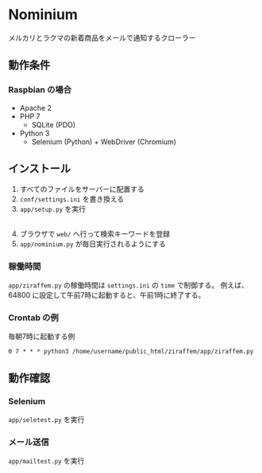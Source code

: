 # Nominium

メルカリとラクマの新着商品をメールで通知するクローラー

## 動作条件

### Raspbian の場合

- Apache 2
- PHP 7
  - SQLite (PDO)
- Python 3
  - Selenium (Python) + WebDriver (Chromium)

## インストール

1. すべてのファイルをサーバーに配置する
2. `conf/settings.ini` を書き換える
3. `app/setup.py` を実行

## 

4. ブラウザで `web/` へ行って検索キーワードを登録
5. `app/nominium.py` が毎日実行されるようにする

### 稼働時間

`app/ziraffem.py` の稼働時間は `settings.ini` の `time` で制御する。
例えば、64800 に設定して午前7時に起動すると、午前1時に終了する。

### Crontab の例

毎朝7時に起動する例

```
0 7 * * * python3 /home/username/public_html/ziraffem/app/ziraffem.py
```

## 動作確認

### Selenium

`app/seletest.py` を実行

### メール送信

`app/mailtest.py` を実行
